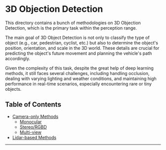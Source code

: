 # 3D Objection Detection

This directory contains a bunch of methodologies on 3D Objection Detection, which is the primary task within the perception range.

The main goal of 3D Object Detection is not only to classify the type of object (e.g., car, pedestrian, cyclist, etc.) but also to determine the object's position, orientation, and scale in the 3D world. These details are crucial for predicting the object's future movement and planning the vehicle's path accordingly.

Given the complexity of this task, despite the great help of deep learning methods, it still faces  several challenges, including handling occlusion, dealing with varying lighting and weather conditions, and maintaining high performance in real-time scenarios, especially encountering rare or tiny objects.

## Table of Contents
* [Camera-only Methods](camera_only.md)
  * [Monocular](camera_only.md#monocular-camera-3d-objection-detection)
  * [Stereo/RGBD](camera_only.md#stereorgbd-camera-3d-objection-detection)
  * [Multi-view](camera_only.md#multi-view-camera-3d-objection-detection)
* [Lidar-based Methods](lidar_based.md)

---


